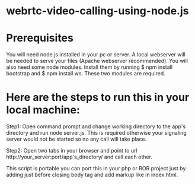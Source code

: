 # webrtc-video-calling-using-node.js


# Prerequisites

  You will need node.js installed in your pc or server. A local webserver will be needed to serve your files (Apache webserver recommended).
  You will also need some node modules. Install them by running $ npm install bootstrap and $ npm install ws.
  These two modules are required.


 # Here are the steps to run this in your local machine:

Step1: Open command prompt and change working directory to the app's directory and run node server.js. This is required otherwise your signaling server would not be started so no any call will take place.

Step2: Open two tabs in your browser and point to url http://your_server:port/app's_directory/ and call each other.

This script is portable you can port this in your php or ROR project just by adding <script src="core.js"></script> just before closing body tag and add markup like in index.html.

